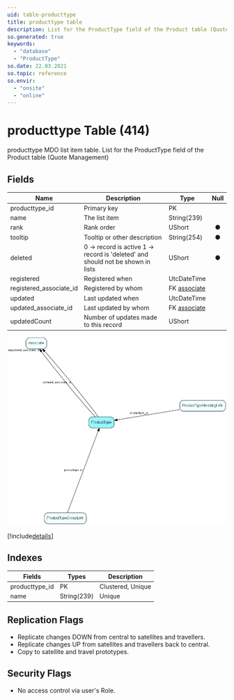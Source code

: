 ```yaml
---
uid: table-producttype
title: producttype table
description: List for the ProductType field of the Product table (Quote Management)
so.generated: true
keywords:
  - "database"
  - "ProductType"
so.date: 22.03.2021
so.topic: reference
so.envir:
  - "onsite"
  - "online"
---
```


# producttype Table (414)

producttype MDO list item table.
List for the ProductType field of the Product table (Quote Management)

## Fields

| Name | Description | Type | Null |
|------|-------------|------|:----:|
|producttype\_id|Primary key|PK| |
|name|The list item|String(239)| |
|rank|Rank order|UShort|&#x25CF;|
|tooltip|Tooltip or other description|String(254)|&#x25CF;|
|deleted|0 -&gt; record is active 1 -&gt; record is &apos;deleted&apos; and should not be shown in lists|UShort|&#x25CF;|
|registered|Registered when|UtcDateTime| |
|registered\_associate\_id|Registered by whom|FK [associate](associate.md)| |
|updated|Last updated when|UtcDateTime| |
|updated\_associate\_id|Last updated by whom|FK [associate](associate.md)| |
|updatedCount|Number of updates made to this record|UShort| |


![ProductType table relationship diagram](./media/ProductType.png)

[!include[details](./includes/ProductType.md)]

## Indexes

| Fields | Types | Description |
|--------|-------|-------------|
|producttype\_id |PK |Clustered, Unique |
|name |String(239) |Unique |

## Replication Flags

* Replicate changes DOWN from central to satellites and travellers.
* Replicate changes UP from satellites and travellers back to central.
* Copy to satellite and travel prototypes.

## Security Flags

* No access control via user's Role.

